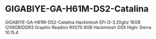 # GIGABIYE-GA-H61M-DS2-Catalina
GIGABIYE-GA-H61M-DS2-Catalina Hackintosh EFI i3-3.20ghz 16GB (2X8GB)DDR3 Graphic Readion RX570 8GB Hackintosh OSX Highr Sierra 10.15.4
